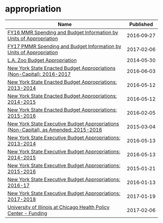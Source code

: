 # appropriation

Name | Published
---- | ---------
[FY16 MMR Spending and Budget Information by Units of Appropriation](../datasets/gepv-dxc2.md) | 2016&#x2011;09&#x2011;27
[FY17 PMMR Spending and Budget Information by Units of Appropriation](../datasets/jjvq-4t2v.md) | 2017&#x2011;02&#x2011;06
[L.A. Zoo Budget Appropriation](../datasets/jpdu-8y8k.md) | 2014&#x2011;05&#x2011;30
[New York State Enacted Budget Appropriations (Non-Capital): 2016-2017](../datasets/q2z7-9eaw.md) | 2016&#x2011;06&#x2011;03
[New York State Enacted Budget Appropriations: 2013-2014](../datasets/wbuv-35mw.md) | 2016&#x2011;05&#x2011;12
[New York State Enacted Budget Appropriations: 2014-2015](../datasets/rkm7-fnc2.md) | 2016&#x2011;05&#x2011;12
[New York State Enacted Budget Appropriations: 2015-2016](../datasets/e3kc-m93t.md) | 2016&#x2011;02&#x2011;05
[New York State Executive Budget Appropriations (Non-Capital), as Amended: 2015-2016](../datasets/dpaa-qunx.md) | 2015&#x2011;03&#x2011;04
[New York State Executive Budget Appropriations: 2013-2014](../datasets/qq87-vicj.md) | 2016&#x2011;05&#x2011;13
[New York State Executive Budget Appropriations: 2014-2015](../datasets/tpjv-w3ss.md) | 2016&#x2011;05&#x2011;13
[New York State Executive Budget Appropriations: 2015-2016](../datasets/nkdr-eaaf.md) | 2015&#x2011;01&#x2011;21
[New York State Executive Budget Appropriations: 2016-17](../datasets/hxy8-46bu.md) | 2016&#x2011;01&#x2011;13
[New York State Executive Budget Appropriations: 2017-2018](../datasets/yv78-9wbn.md) | 2017&#x2011;01&#x2011;19
[University of Illinois at Chicago Health Policy Center - Funding](../datasets/vw7y-v3uk.md) | 2017&#x2011;02&#x2011;06

